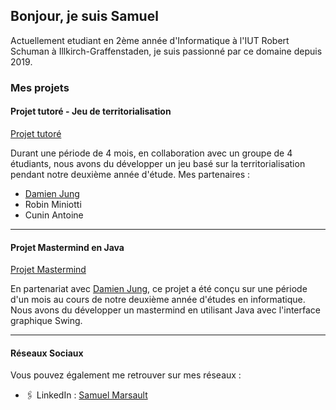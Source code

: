 ## Bonjour, je suis Samuel

Actuellement etudiant en 2ème année d'Informatique à l'IUT Robert Schuman à Illkirch-Graffenstaden, je suis passionné par ce domaine depuis 2019.

### Mes projets

#### Projet tutoré - Jeu de territorialisation
[Projet tutoré](https://github.com/SamuelMarsault/Projet_tutore)

Durant une période de 4 mois, en collaboration avec un groupe de 4 étudiants, nous avons du développer un jeu basé sur la territorialisation pendant notre deuxième année d'étude.
Mes partenaires :

- [Damien Jung](https://github.com/DamienJUNG/DamienJUNG)
- Robin Miniotti
- Cunin Antoine

---

#### Projet Mastermind en Java
[Projet Mastermind](https://github.com/SamuelMarsault/Mastermind)

En partenariat avec [Damien Jung](https://github.com/DamienJUNG/DamienJUNG), ce projet a été conçu sur une période d'un mois au cours de notre deuxième année d'études en informatique. Nous avons du développer un mastermind en utilisant Java avec l'interface graphique Swing.

---

#### Réseaux Sociaux

Vous pouvez également me retrouver sur mes réseaux :

- 🖇️ LinkedIn : [Samuel Marsault](https://www.linkedin.com/in/samuel-marsault/)

